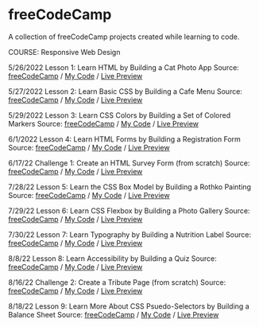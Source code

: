 # freeCodeCamp
A collection of freeCodeCamp projects created while learning to code.

COURSE: Responsive Web Design

5/26/2022
Lesson 1: Learn HTML by Building a Cat Photo App
Source: [freeCodeCamp](https://www.freecodecamp.org/learn/2022/responsive-web-design/#learn-html-by-building-a-cat-photo-app) / 
[My Code](https://github.com/mgearz/freeCodeCamp/tree/main/CatPhotoApp) / 
[Live Preview](https://mgearz.github.io/freeCodeCamp/CatPhotoApp/)

5/27/2022
Lesson 2: Learn Basic CSS by Building a Cafe Menu
Source: [freeCodeCamp](https://www.freecodecamp.org/learn/2022/responsive-web-design/#learn-basic-css-by-building-a-cafe-menu) / 
[My Code](https://github.com/mgearz/freeCodeCamp/tree/main/Cafe-Menu) / 
[Live Preview](https://mgearz.github.io/freeCodeCamp/Cafe-Menu/)

5/29/2022
Lesson 3: Learn CSS Colors by Building a Set of Colored Markers
Source: [freeCodeCamp](https://www.freecodecamp.org/learn/2022/responsive-web-design/#learn-css-colors-by-building-a-set-of-colored-markers) / 
[My Code](https://github.com/mgearz/freeCodeCamp/tree/main/CSS-Markers) / 
[Live Preview](https://mgearz.github.io/freeCodeCamp/CSS-Markers/)

6/1/2022
Lesson 4: Learn HTML Forms by Building a Registration Form
Source: [freeCodeCamp](https://www.freecodecamp.org/learn/2022/responsive-web-design/#learn-html-forms-by-building-a-registration-form) / 
[My Code](https://github.com/mgearz/freeCodeCamp/tree/main/Reg-Form) / 
[Live Preview](https://mgearz.github.io/freeCodeCamp/Reg-Form/)

6/17/22
Challenge 1: Create an HTML Survey Form (from scratch)
Source: [freeCodeCamp](https://www.freecodecamp.org/learn/2022/responsive-web-design/build-a-survey-form-project/build-a-survey-form) / 
[My Code](https://github.com/mgearz/freeCodeCamp/tree/main/Survey-Form) / 
[Live Preview](https://mgearz.github.io/freeCodeCamp/Survey-Form/)

7/28/22
Lesson 5: Learn the CSS Box Model by Building a Rothko Painting
Source: [freeCodeCamp](https://www.freecodecamp.org/learn/2022/responsive-web-design/#learn-the-css-box-model-by-building-a-rothko-painting) / 
[My Code](https://github.com/mgearz/freeCodeCamp/tree/main/Rothko-Painting) / 
[Live Preview](https://mgearz.github.io/freeCodeCamp/Rothko-Painting/)

7/29/22
Lesson 6: Learn CSS Flexbox by Building a Photo Gallery
Source: [freeCodeCamp](https://www.freecodecamp.org/learn/2022/responsive-web-design/#learn-css-flexbox-by-building-a-photo-gallery) / 
[My Code](https://github.com/mgearz/freeCodeCamp/tree/main/Photo-Gallery) / 
[Live Preview](https://mgearz.github.io/freeCodeCamp/Photo-Gallery/)

7/30/22
Lesson 7: Learn Typography by Building a Nutrition Label
Source: [freeCodeCamp](https://www.freecodecamp.org/learn/2022/responsive-web-design/#learn-typography-by-building-a-nutrition-label) / 
[My Code](https://github.com/mgearz/freeCodeCamp/tree/main/Nutrition-Label) / 
[Live Preview](https://mgearz.github.io/freeCodeCamp/Nutrition-Label/)

8/8/22
Lesson 8: Learn Accessibility by Building a Quiz
Source: [freeCodeCamp](https://www.freecodecamp.org/learn/2022/responsive-web-design/#learn-accessibility-by-building-a-quiz) / 
[My Code](https://github.com/mgearz/freeCodeCamp/tree/main/Accessibility-Quiz) / 
[Live Preview](https://mgearz.github.io/freeCodeCamp/Accessibility-Quiz/)

8/16/22
Challenge 2: Create a Tribute Page (from scratch)
Source: [freeCodeCamp](https://www.freecodecamp.org/learn/2022/responsive-web-design/build-a-tribute-page-project/build-a-tribute-page) / 
[My Code](https://github.com/mgearz/freeCodeCamp/tree/main/Tribute-Page) / 
[Live Preview](https://mgearz.github.io/freeCodeCamp/Tribute-Page/)

8/18/22
Lesson 9: Learn More About CSS Psuedo-Selectors by Building a Balance Sheet
Source: [freeCodeCamp](https://www.freecodecamp.org/learn/2022/responsive-web-design/#learn-more-about-css-pseudo-selectors-by-building-a-balance-sheet) / 
[My Code](https://github.com/mgearz/freeCodeCamp/tree/main/Balance-Sheet) / 
[Live Preview](https://mgearz.github.io/freeCodeCamp/Balance-Sheet/)